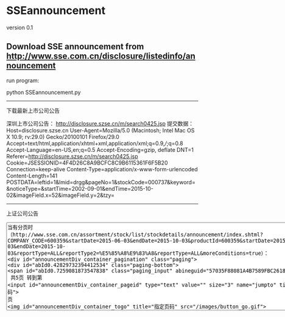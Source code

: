 # SSEannouncement
version 0.1

Download SSE announcement from http://www.sse.com.cn/disclosure/listedinfo/announcement
--------------------------------------------------------------------------------
run program:

  python SSEannouncement.py

--------------------------------------------------------------------------------
下载最新上市公司公告

深圳上市公司公告：
http://disclosure.szse.cn/m/search0425.jsp
提交数据：
Host=disclosure.szse.cn
User-Agent=Mozilla/5.0 (Macintosh; Intel Mac OS X 10.9; rv:29.0) Gecko/20100101 Firefox/29.0
Accept=text/html,application/xhtml+xml,application/xml;q=0.9,*/*;q=0.8
Accept-Language=en-US,en;q=0.5
Accept-Encoding=gzip, deflate
DNT=1
Referer=http://disclosure.szse.cn/m/search0425.jsp
Cookie=JSESSIONID=4F4D26C8A9BCFC8C9B6115361F6F5B20
Connection=keep-alive
Content-Type=application/x-www-form-urlencoded
Content-Length=141
POSTDATA=leftid=1&lmid=drgg&pageNo=1&stockCode=000737&keyword=&noticeType=&startTime=2002-09-01&endTime=2015-10-02&imageField.x=52&imageField.y=2&tzy=


--------------------------------------------------------------------------------
上证公司公告

<textarea rows="15" cols="100">
当有分页时
（http://www.sse.com.cn/assortment/stock/list/stockdetails/announcement/index.shtml?COMPANY_CODE=600359&startDate=2015-06-03&endDate=2015-10-03&productId=600359&startDate=2015-07-03&endDate=2015-10-03&reportType=ALL&reportType2=%E5%85%A8%E9%83%A8&reportType=ALL&moreConditions=true）：
<div id="announcementDiv_container_pagination" class="paging">
<div id="abId0.42829732394412534" class="paging-bottom">
<span id="abId0.7259081873547838" class="paging_input" abineguid="57035F88081A4B7589FBC26189264B9C">
 共5页 转到第
<input id="announcementDiv_container_pageid" type="text" value="" size="3" name="jumpto" title="指定页码">
页
<img id="announcementDiv_container_togo" title="指定页码" src="/images/button_go.gif">
</span>
<span class="paging_text">
</div>
</div>

（http://www.sse.com.cn/assortment/stock/list/stockdetails/announcement/index.shtml?COMPANY_CODE=600351&startDate=2015-06-03&endDate=2015-10-03&productId=600351&startDate=2015-07-03&endDate=2015-10-03&reportType=ALL&reportType2=%E5%85%A8%E9%83%A8&reportType=ALL&moreConditions=true）：
  <div class="paging" id="announcementDiv_container_pagination">
   <div class="paging-bottom" id="abId0.1464835436745655">
    <span abineguid="88786D0310D1487ABA7B4A0A895898B9" class="paging_input" id="abId0.9838209436649801">
     共3页 转到第
     <input id="announcementDiv_container_pageid" name="jumpto" size="3" title="指定页码" type="text" value=""/>
     页
     <img id="announcementDiv_container_togo" src="/images/button_go.gif" title="指定页码"/>
    </span>
    <span class="paging_text">
     <span class="paging_num_on">
      1
     </span>
     <a class="announcementDiv_container_paginationNumLink" href="#" pageno="2">
      2
     </a>
     <a class="announcementDiv_container_paginationNumLink" href="#" pageno="3">
      3
     </a>
     <a class="paging_next" href="javascript:void(0)" id="announcementDiv_container_next" pageno="2" title="下页">
      <span>
       下一页
      </span>
     </a>
    </span>
   </div>
  </div>
--------------------------------------------------

</textarea>
